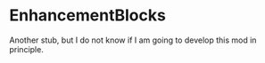 # EnhancementBlocks
Another stub, but I do not know if I am going to develop this mod in principle.
